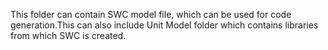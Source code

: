 This folder can contain SWC model file, which can be used for code generation.This can also include Unit Model folder which contains libraries from which SWC is created.
